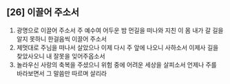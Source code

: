 ## [26] 이끌어 주소서

1) 광명으로 이끌어 주소서 주 예수여 어두운 밤 먼길을 떠나와 지친 이 몸 내가 갈 길을 알지 못하니 한걸음씩 이끌어 주소서  
2) 제멋대로 주님을 떠나서 살았으나 이제 다시 주 앞에 나오니 사하소서 이제사 길을 찾았사오니 내 잘못을 잊어주옵소서  
3) 놀라우신 사랑의 축복을 주셨으니 위험 중에 어려운 세상을 살피소서 언제나 주를 바라보면서 그 말씀만 따르며 살리라

